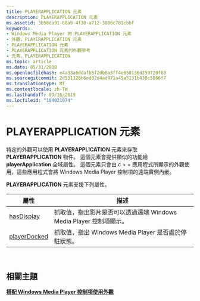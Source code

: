 ```yaml
---
title: PLAYERAPPLICATION 元素
description: PLAYERAPPLICATION 元素
ms.assetid: 3b58da91-68a9-4f30-a712-3806c781cbbf
keywords:
- Windows Media Player 的 PLAYERAPPLICATION 元素
- 外觀，PLAYERAPPLICATION 元素
- PLAYERAPPLICATION 元素
- PLAYERAPPLICATION 元素的外觀參考
- 元素，PLAYERAPPLICATION
ms.topic: article
ms.date: 05/31/2018
ms.openlocfilehash: e4a33a6ddafb5f2db0a3ff4e650136d259720f68
ms.sourcegitcommit: 2d531328b6ed82d4ad971a45a5131b430c5866f7
ms.translationtype: MT
ms.contentlocale: zh-TW
ms.lasthandoff: 09/16/2019
ms.locfileid: "104021074"
---
```

# <a name="playerapplication-element"></a>PLAYERAPPLICATION 元素

特定的外觀可以使用 **PLAYERAPPLICATION** 元素來存取 **PLAYERAPPLICATION** 物件。 這個元素會提供類似的功能給 **playerApplication** 全域屬性。 這個元素只會由 c + + 應用程式所顯示的外觀使用，這些應用程式會將 Windows Media Player 控制項的遠端實例內嵌。

**PLAYERAPPLICATION** 元素支援下列屬性。



| 屬性                                              | 描述                                                                                              |
|--------------------------------------------------------|----------------------------------------------------------------------------------------------------------|
| [hasDisplay](playerapplication-hasdisplay-scr.md)     | 抓取值，指出影片是否可以透過遠端 Windows Media Player 控制項顯示。 |
| [playerDocked](playerapplication-playerdocked-scr.md) | 抓取值，指出 Windows Media Player 是否處於停駐狀態。                          |



 

## <a name="related-topics"></a>相關主題

<dl> <dt>

[**搭配 Windows Media Player 控制項使用外觀**](using-skins-with-the-windows-media-player-control.md)
</dt> </dl>

 

 




